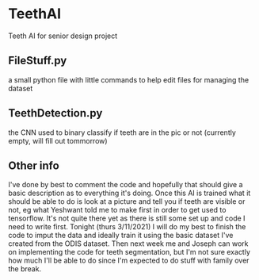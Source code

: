 # TeethAI
Teeth AI for senior design project

## FileStuff.py
a small python file with little commands to help edit files for managing the dataset

## TeethDetection.py
the CNN used to binary classify if teeth are in the pic or not (currently empty, will fill out tommorrow)


## Other info
I've done by best to comment the code and hopefully that should give a basic description as to everything it's doing. Once this AI is trained what it should be able to do is look at a picture and tell you if teeth are visible or not, eg what Yeshwant told me to make first in order to get used to tensorflow. It's not quite there yet as there is still some set up and code I need to write first. Tonight (thurs 3/11/2021) I will do my best to finish the code to imput the data and ideally train it using the basic dataset I've created from the ODIS dataset. Then next week me and Joseph can work on implementing the code for teeth segmentation, but I'm not sure exactly how much I'll be able to do since I'm expected to do stuff with family over the break.
